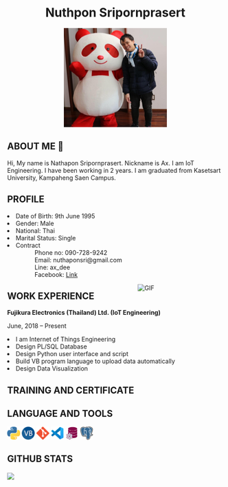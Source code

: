 
<h1 align="center">Nuthpon Sripornprasert</h1>
<p align="center">
<img src="picture/my_picture.jpg" alt="drawing" width="240" height="230"/>
</p>

<h2>ABOUT ME 👋</h2>
<p>Hi, My name is Nathapon Sripornprasert. Nickname is Ax. I am IoT Engineering. I have been working in 2 years. I am graduated from Kasetsart University, Kampaheng Saen Campus.</p>


<h2>PROFILE</h2>
<p>
<div>
<li>Date of Birth: 9th June 1995</li>
<li>Gender: Male</li>
<li>National: Thai</li>
<li>Marital Status: Single</li>
<li>Contract
  <ul>
    <dd>Phone no: 090-728-9242</dd>
    <dd>Email: nuthaponsri@gmail.com</dd>
    <dd>Line: ax_dee</dd>
    <dd>Facebook: <a href="https://www.facebook.com/nax.seekid">Link</a></dd>
  </ul>
</li>
</div>
<img align="right" alt="GIF" src="https://raw.githubusercontent.com/rahul-jha98/rahul-jha98/main/techstack.gif" width="200px"/>
</p>

  

<h2>WORK EXPERIENCE</h2>
<b>Fujikura Electronics (Thailand) Ltd.  (IoT Engineering)</b>
<p>June, 2018 – Present</p>
    <li>I am Internet of Things Engineering</li>
    <li>Design PL/SQL Database</li>
    <li>Design Python user interface and script</li>
    <li>Build VB program language to upload data automatically</li>
    <li>Design Data Visualization</li>
<h2>TRAINING AND CERTIFICATE</h2>


<h2>LANGUAGE AND TOOLS</h2>
<code><img height="30" src="picture/python.png"></code>
<code><img height="30" src="picture/vbnet.png"></code>
<code><img height="30" src="picture/git.png"></code>
<code><img height="30" src="picture/vscode.png"></code>
<code><img height="30" src="picture/PLSQL.jpg"></code>
<code><img height="30" src="picture/postgresql.png"></code>

<h2>GITHUB STATS</h2>
<a href="https://github.com/Nathapons/github-readme-stats">
  <img align="center" src="https://github-readme-stats.vercel.app/api/top-langs/?username=Nathapons&layout=compact&theme=material-palenight" />
</a>
